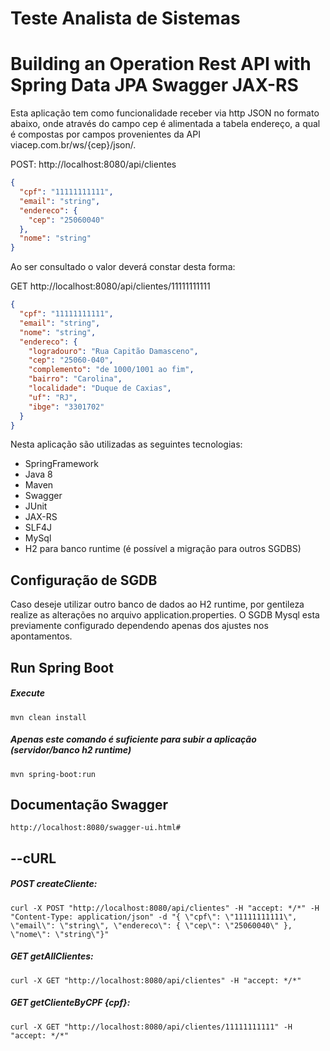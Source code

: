 # Teste Analista de Sistemas
# Building an Operation Rest API with Spring Data JPA Swagger JAX-RS


Esta aplicação tem como funcionalidade receber via http JSON no formato abaixo, onde através do campo cep é alimentada a tabela endereço, a qual é compostas por campos provenientes da API viacep.com.br/ws/{cep}/json/.

POST: http://localhost:8080/api/clientes

```json
{
  "cpf": "11111111111",
  "email": "string",
  "endereco": {
    "cep": "25060040"
  },
  "nome": "string"
}
```

Ao ser consultado o valor deverá constar desta forma:

GET http://localhost:8080/api/clientes/11111111111

```json
{
  "cpf": "11111111111",
  "email": "string",
  "nome": "string",
  "endereco": {
    "logradouro": "Rua Capitão Damasceno",
    "cep": "25060-040",
    "complemento": "de 1000/1001 ao fim",
    "bairro": "Carolina",
    "localidade": "Duque de Caxias",
    "uf": "RJ",
    "ibge": "3301702"
  }
}
```

Nesta aplicação são utilizadas as seguintes tecnologias:
- SpringFramework
- Java 8
- Maven
- Swagger
- JUnit
- JAX-RS
- SLF4J
- MySql
- H2 para banco runtime (é possível a migração para outros SGDBS)

## Configuração de SGDB
Caso deseje utilizar outro banco de dados ao H2 runtime, por gentileza realize as alterações no arquivo application.properties.
O SGDB Mysql esta previamente configurado dependendo apenas dos ajustes nos apontamentos.


## Run Spring Boot 

##### Execute
```
mvn clean install
```

##### Apenas este comando é suficiente para subir a aplicação (servidor/banco h2 runtime)
```
mvn spring-boot:run
```

## Documentação Swagger 
```
http://localhost:8080/swagger-ui.html#
```
##  --cURL

##### POST createCliente:
```
curl -X POST "http://localhost:8080/api/clientes" -H "accept: */*" -H "Content-Type: application/json" -d "{ \"cpf\": \"11111111111\", \"email\": \"string\", \"endereco\": { \"cep\": \"25060040\" }, \"nome\": \"string\"}"
```
##### GET getAllClientes:
```
curl -X GET "http://localhost:8080/api/clientes" -H "accept: */*"
```

##### GET getClienteByCPF {cpf}:
```
curl -X GET "http://localhost:8080/api/clientes/11111111111" -H "accept: */*"
```